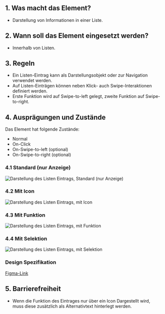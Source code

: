 ## 1. Was macht das Element?
*   Darstellung von Informationen in einer Liste.

## 2. Wann soll das Element eingesetzt werden?
*   Innerhalb von Listen. 

## 3. Regeln
*   Ein Listen-Eintrag kann als Darstellungsobjekt oder zur Navigation verwendet werden.
*   Auf Listen-Einträgen können neben Klick- auch Swipe-Interaktionen definiert werden.
*   Erste Funktion wird auf Swipe-to-left gelegt, zweite Funktion auf Swipe-to-right.

## 4. Ausprägungen und Zustände

<label class="switch" style="display:none"><input type="checkbox"><span class="slider round"></span></label>


Das Element hat folgende Zustände:
*   Normal
*   On-Click
*   On-Swipe-to-left (optional)
*   On-Swipe-to-right (optional)

### 4.1 Standard (nur Anzeige)
![Darstellung des Listen Eintrags, Standard (nur Anzeige)](https://raw.githubusercontent.com/sbb-design-systems/design-system-mobile-documentation/doku-update/documentation/list-item/images/ME21_Standard.png 'class: image')

### 4.2 Mit Icon
![Darstellung des Listen Eintrags, mit Icon](https://raw.githubusercontent.com/sbb-design-systems/design-system-mobile-documentation/doku-update/documentation/list-item/images/ME21_Icon.png 'class: image')


### 4.3 Mit Funktion
![Darstellung des Listen Eintrags, mit Funktion](https://raw.githubusercontent.com/sbb-design-systems/design-system-mobile-documentation/doku-update/documentation/list-item/images/ME21_Funktion.png 'class: image')

### 4.4 Mit Selektion
![Darstellung des Listen Eintrags, mit Selektion](https://raw.githubusercontent.com/sbb-design-systems/design-system-mobile-documentation/doku-update/documentation/list-item/images/ME21_Selektion.png 'class: image')

### Design Spezifikation
[Figma-Link](https://www.figma.com/file/WOtLIam1xwrqcgnAITsEhV/Design-System-Mobile?node-id=28%3A2540)

## 5. Barrierefreiheit
* Wenn die Funktion des Eintrages nur über ein Icon Dargestellt wird, muss diese zusätzlich als Alternativtext hinterlegt werden.